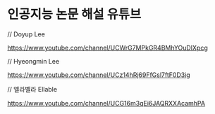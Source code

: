 # 인공지능 논문 해설 유튜브

// Doyup Lee

https://www.youtube.com/channel/UCWrG7MPkGR4BMhYOuDIXpcg

// Hyeongmin Lee

https://www.youtube.com/channel/UCz14hRj69FfGsl7ftF0D3ig

// 엘라벨라 Ellable

https://www.youtube.com/channel/UCG16m3qEi6JAQRXXAcamhPA

